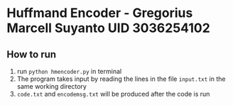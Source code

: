 # Huffmand Encoder - Gregorius Marcell Suyanto UID 3036254102

## How to run  
1. run ```python hmencoder.py``` in terminal  
2. The program takes input by reading the lines in the file ```input.txt``` in the same working directory 
3. ```code.txt``` and ```encodemsg.txt``` will be produced after the code is run

